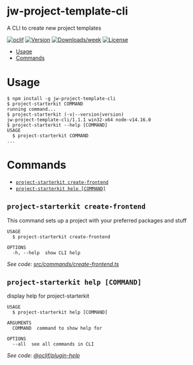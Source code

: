 jw-project-template-cli 
======

A CLI to create new project templates 

[![oclif](https://img.shields.io/badge/cli-oclif-brightgreen.svg)](https://oclif.io)
[![Version](https://img.shields.io/npm/v/jw-cli.svg)](https://npmjs.org/package/jw-cli)
[![Downloads/week](https://img.shields.io/npm/dw/jw-cli.svg)](https://npmjs.org/package/jw-cli)
[![License](https://img.shields.io/npm/l/jw-cli.svg)](https://github.com/SaraAhrari/Jw-cli/blob/master/package.json)

<!-- toc -->
* [Usage](#usage)
* [Commands](#commands)
<!-- tocstop -->
# Usage
<!-- usage -->
```sh-session
$ npm install -g jw-project-template-cli
$ project-starterkit COMMAND
running command...
$ project-starterkit (-v|--version|version)
jw-project-template-cli/1.1.1 win32-x64 node-v14.16.0
$ project-starterkit --help [COMMAND]
USAGE
  $ project-starterkit COMMAND
...
```
<!-- usagestop -->

# Commands
<!-- commands -->
* [`project-starterkit create-frontend`](#project-starterkit-create-frontend)
* [`project-starterkit help [COMMAND]`](#project-starterkit-help-command)

## `project-starterkit create-frontend`

This command sets up a project with your preferred packages and stuff

```
USAGE
  $ project-starterkit create-frontend

OPTIONS
  -h, --help  show CLI help
```

_See code: [src/commands/create-frontend.ts](https://github.com/sara-ahrari/jw-cli/blob/v1.1.1/src/commands/create-frontend.ts)_

## `project-starterkit help [COMMAND]`

display help for project-starterkit

```
USAGE
  $ project-starterkit help [COMMAND]

ARGUMENTS
  COMMAND  command to show help for

OPTIONS
  --all  see all commands in CLI
```

_See code: [@oclif/plugin-help](https://github.com/oclif/plugin-help/blob/v3.2.2/src/commands/help.ts)_
<!-- commandsstop -->
